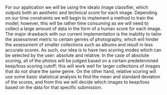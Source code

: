 For our application we will be using the idealo image classifier, which outputs both an aesthetic and technical score for each image. Depending on our time constraints we will begin to implement a method to train the model; however, this will be rather time consuming as we will need to collect a large amount of data in the form of a human score for each image. The major drawback with our current implementation is the inability to tailor the assessmnet metric to certain genres of photography, which will hinder the assessment of smaller collections such as albums and result in less accurate scores. As such, our idea is to have two scoring modes which can be selected by the user: absolute and relative. In the case of absolute scoring, all of the photos will be judged based on a certain predetermined keep/toss scoring cutoff; this will work well for larger collections of images that do not share the same genre. On the other hand, relative scoring will use some basic statistical analysis to find the mean and standard deviation of the scores, and from this we will decide which images to keep/toss based on the data for that specific submission.

